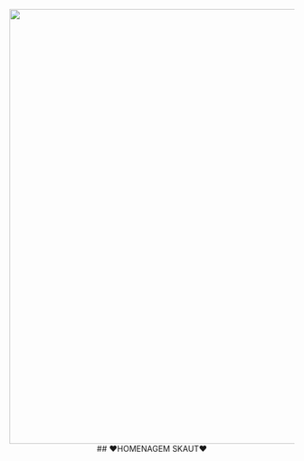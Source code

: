 <p align="center">
<img src="https://tenor.com/pt-BR/view/dota-dota2-techies-meme-dance-gif-26608298" width="1366" height="768"/>
## ❤HOMENAGEM SKAUT❤
